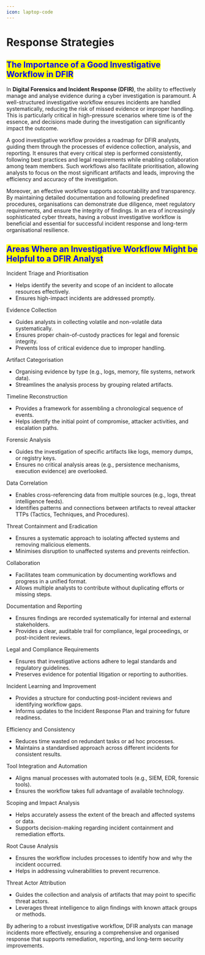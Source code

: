 ```yaml
---
icon: laptop-code
---
```


# Response Strategies

## <mark style="color:blue;">**The Importance of a Good Investigative Workflow in DFIR**</mark>

In **Digital Forensics and Incident Response (DFIR)**, the ability to effectively manage and analyse evidence during a cyber investigation is paramount. A well-structured investigative workflow ensures incidents are handled systematically, reducing the risk of missed evidence or improper handling. This is particularly critical in high-pressure scenarios where time is of the essence, and decisions made during the investigation can significantly impact the outcome.

A good investigative workflow provides a roadmap for DFIR analysts, guiding them through the processes of evidence collection, analysis, and reporting. It ensures that every critical step is performed consistently, following best practices and legal requirements while enabling collaboration among team members. Such workflows also facilitate prioritisation, allowing analysts to focus on the most significant artifacts and leads, improving the efficiency and accuracy of the investigation.

Moreover, an effective workflow supports accountability and transparency. By maintaining detailed documentation and following predefined procedures, organisations can demonstrate due diligence, meet regulatory requirements, and ensure the integrity of findings. In an era of increasingly sophisticated cyber threats, having a robust investigative workflow is beneficial and essential for successful incident response and long-term organisational resilience.

## <mark style="color:blue;">Areas Where an Investigative Workflow Might be Helpful to a DFIR Analyst</mark>

Incident Triage and Prioritisation

* Helps identify the severity and scope of an incident to allocate resources effectively.
* Ensures high-impact incidents are addressed promptly.

Evidence Collection

* Guides analysts in collecting volatile and non-volatile data systematically.
* Ensures proper chain-of-custody practices for legal and forensic integrity.
* Prevents loss of critical evidence due to improper handling.

Artifact Categorisation

* Organising evidence by type (e.g., logs, memory, file systems, network data).
* Streamlines the analysis process by grouping related artifacts.

Timeline Reconstruction

* Provides a framework for assembling a chronological sequence of events.
* Helps identify the initial point of compromise, attacker activities, and escalation paths.

Forensic Analysis

* Guides the investigation of specific artifacts like logs, memory dumps, or registry keys.
* Ensures no critical analysis areas (e.g., persistence mechanisms, execution evidence) are overlooked.

Data Correlation

* Enables cross-referencing data from multiple sources (e.g., logs, threat intelligence feeds).
* Identifies patterns and connections between artifacts to reveal attacker TTPs (Tactics, Techniques, and Procedures).

Threat Containment and Eradication

* Ensures a systematic approach to isolating affected systems and removing malicious elements.
* Minimises disruption to unaffected systems and prevents reinfection.

Collaboration

* Facilitates team communication by documenting workflows and progress in a unified format.
* Allows multiple analysts to contribute without duplicating efforts or missing steps.

Documentation and Reporting

* Ensures findings are recorded systematically for internal and external stakeholders.
* Provides a clear, auditable trail for compliance, legal proceedings, or post-incident reviews.

Legal and Compliance Requirements

* Ensures that investigative actions adhere to legal standards and regulatory guidelines.
* Preserves evidence for potential litigation or reporting to authorities.

Incident Learning and Improvement

* Provides a structure for conducting post-incident reviews and identifying workflow gaps.
* Informs updates to the Incident Response Plan and training for future readiness.

Efficiency and Consistency

* Reduces time wasted on redundant tasks or ad hoc processes.
* Maintains a standardised approach across different incidents for consistent results.

Tool Integration and Automation

* Aligns manual processes with automated tools (e.g., SIEM, EDR, forensic tools).
* Ensures the workflow takes full advantage of available technology.

Scoping and Impact Analysis

* Helps accurately assess the extent of the breach and affected systems or data.
* Supports decision-making regarding incident containment and remediation efforts.

Root Cause Analysis

* Ensures the workflow includes processes to identify how and why the incident occurred.
* Helps in addressing vulnerabilities to prevent recurrence.

Threat Actor Attribution

* Guides the collection and analysis of artifacts that may point to specific threat actors.
* Leverages threat intelligence to align findings with known attack groups or methods.

By adhering to a robust investigative workflow, DFIR analysts can manage incidents more effectively, ensuring a comprehensive and organised response that supports remediation, reporting, and long-term security improvements.

